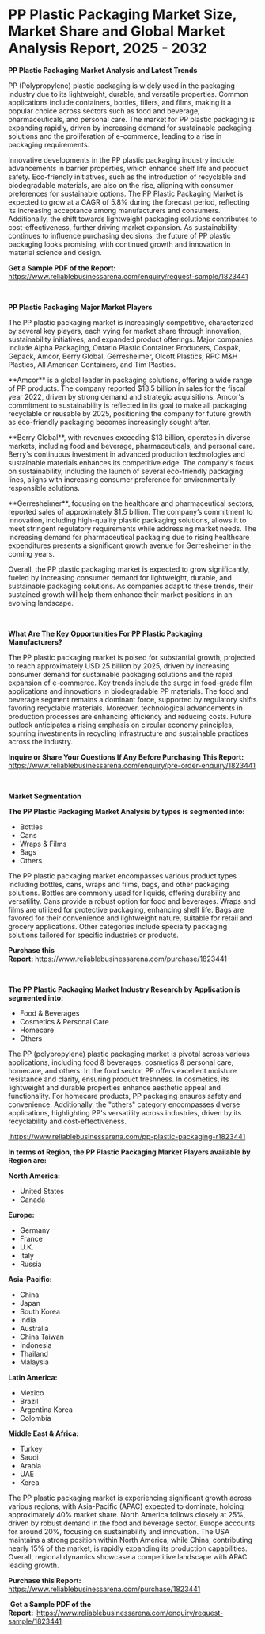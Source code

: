 <p><h1>PP Plastic Packaging Market Size, Market Share and Global Market Analysis Report, 2025 - 2032</h1></p><p><strong>PP Plastic Packaging Market Analysis and Latest Trends</strong></p>
<p><p>PP (Polypropylene) plastic packaging is widely used in the packaging industry due to its lightweight, durable, and versatile properties. Common applications include containers, bottles, fillers, and films, making it a popular choice across sectors such as food and beverage, pharmaceuticals, and personal care. The market for PP plastic packaging is expanding rapidly, driven by increasing demand for sustainable packaging solutions and the proliferation of e-commerce, leading to a rise in packaging requirements.</p><p>Innovative developments in the PP plastic packaging industry include advancements in barrier properties, which enhance shelf life and product safety. Eco-friendly initiatives, such as the introduction of recyclable and biodegradable materials, are also on the rise, aligning with consumer preferences for sustainable options. The PP Plastic Packaging Market is expected to grow at a CAGR of 5.8% during the forecast period, reflecting its increasing acceptance among manufacturers and consumers. Additionally, the shift towards lightweight packaging solutions contributes to cost-effectiveness, further driving market expansion. As sustainability continues to influence purchasing decisions, the future of PP plastic packaging looks promising, with continued growth and innovation in material science and design.</p></p>
<p><strong>Get a Sample PDF of the Report:&nbsp;</strong> <a href="https://www.reliablebusinessarena.com/enquiry/request-sample/1823441?utm_campaign=1420&utm_medium=2&utm_source=Github&utm_content=ia&utm_term=15042025&utm_id=pp-plastic-packaging">https://www.reliablebusinessarena.com/enquiry/request-sample/1823441</a></p>
<p>&nbsp;</p>
<p><strong>PP Plastic Packaging Major Market Players</strong></p>
<p><p>The PP plastic packaging market is increasingly competitive, characterized by several key players, each vying for market share through innovation, sustainability initiatives, and expanded product offerings. Major companies include Alpha Packaging, Ontario Plastic Container Producers, Cospak, Gepack, Amcor, Berry Global, Gerresheimer, Olcott Plastics, RPC M&H Plastics, All American Containers, and Tim Plastics.</p><p>**Amcor** is a global leader in packaging solutions, offering a wide range of PP products. The company reported $13.5 billion in sales for the fiscal year 2022, driven by strong demand and strategic acquisitions. Amcor's commitment to sustainability is reflected in its goal to make all packaging recyclable or reusable by 2025, positioning the company for future growth as eco-friendly packaging becomes increasingly sought after.</p><p>**Berry Global**, with revenues exceeding $13 billion, operates in diverse markets, including food and beverage, pharmaceuticals, and personal care. Berry's continuous investment in advanced production technologies and sustainable materials enhances its competitive edge. The company's focus on sustainability, including the launch of several eco-friendly packaging lines, aligns with increasing consumer preference for environmentally responsible solutions.</p><p>**Gerresheimer**, focusing on the healthcare and pharmaceutical sectors, reported sales of approximately $1.5 billion. The company’s commitment to innovation, including high-quality plastic packaging solutions, allows it to meet stringent regulatory requirements while addressing market needs. The increasing demand for pharmaceutical packaging due to rising healthcare expenditures presents a significant growth avenue for Gerresheimer in the coming years.</p><p>Overall, the PP plastic packaging market is expected to grow significantly, fueled by increasing consumer demand for lightweight, durable, and sustainable packaging solutions. As companies adapt to these trends, their sustained growth will help them enhance their market positions in an evolving landscape.</p></p>
<p>&nbsp;</p>
<p><strong>What Are The Key Opportunities For PP Plastic Packaging Manufacturers?</strong></p>
<p><p>The PP plastic packaging market is poised for substantial growth, projected to reach approximately USD 25 billion by 2025, driven by increasing consumer demand for sustainable packaging solutions and the rapid expansion of e-commerce. Key trends include the surge in food-grade film applications and innovations in biodegradable PP materials. The food and beverage segment remains a dominant force, supported by regulatory shifts favoring recyclable materials. Moreover, technological advancements in production processes are enhancing efficiency and reducing costs. Future outlook anticipates a rising emphasis on circular economy principles, spurring investments in recycling infrastructure and sustainable practices across the industry.</p></p>
<p><strong>Inquire or Share Your Questions If Any Before Purchasing This Report:</strong> <a href="https://www.reliablebusinessarena.com/enquiry/pre-order-enquiry/1823441?utm_campaign=1420&utm_medium=2&utm_source=Github&utm_content=ia&utm_term=15042025&utm_id=pp-plastic-packaging">https://www.reliablebusinessarena.com/enquiry/pre-order-enquiry/1823441</a></p>
<p>&nbsp;</p>
<p><strong>Market Segmentation</strong></p>
<p><strong>The PP Plastic Packaging Market Analysis by types is segmented into:</strong></p>
<p><ul><li>Bottles</li><li>Cans</li><li>Wraps & Films</li><li>Bags</li><li>Others</li></ul></p>
<p><p>The PP plastic packaging market encompasses various product types including bottles, cans, wraps and films, bags, and other packaging solutions. Bottles are commonly used for liquids, offering durability and versatility. Cans provide a robust option for food and beverages. Wraps and films are utilized for protective packaging, enhancing shelf life. Bags are favored for their convenience and lightweight nature, suitable for retail and grocery applications. Other categories include specialty packaging solutions tailored for specific industries or products.</p></p>
<p><strong>Purchase this Report:&nbsp;</strong><a href="https://www.reliablebusinessarena.com/purchase/1823441?utm_campaign=1420&utm_medium=2&utm_source=Github&utm_content=ia&utm_term=15042025&utm_id=pp-plastic-packaging">https://www.reliablebusinessarena.com/purchase/1823441</a></p>
<p>&nbsp;</p>
<p><strong>The PP Plastic Packaging Market Industry Research by Application is segmented into:</strong></p>
<p><ul><li>Food & Beverages</li><li>Cosmetics & Personal Care</li><li>Homecare</li><li>Others</li></ul></p>
<p><p>The PP (polypropylene) plastic packaging market is pivotal across various applications, including food & beverages, cosmetics & personal care, homecare, and others. In the food sector, PP offers excellent moisture resistance and clarity, ensuring product freshness. In cosmetics, its lightweight and durable properties enhance aesthetic appeal and functionality. For homecare products, PP packaging ensures safety and convenience. Additionally, the "others" category encompasses diverse applications, highlighting PP's versatility across industries, driven by its recyclability and cost-effectiveness.</p></p>
<p><a href="https://www.reliablebusinessarena.com/pp-plastic-packaging-r1823441?utm_campaign=1420&utm_medium=2&utm_source=Github&utm_content=ia&utm_term=15042025&utm_id=pp-plastic-packaging">&nbsp;https://www.reliablebusinessarena.com/pp-plastic-packaging-r1823441</a></p>
<p><strong>In terms of Region, the PP Plastic Packaging Market Players available by Region are:</strong></p>
<p>
    <p> <strong> North America: </strong>
        <ul>
            <li>United States</li>
            <li>Canada</li>
        </ul>
        </p> 
    <p> <strong> Europe: </strong>
        <ul>
            <li>Germany</li>
            <li>France</li>
            <li>U.K.</li>
            <li>Italy</li>
            <li>Russia</li>
        </ul>
        </p> 
    <p> <strong> Asia-Pacific: </strong>
        <ul>
            <li>China</li>
            <li>Japan</li>
            <li>South Korea</li>
            <li>India</li>
            <li>Australia</li>
            <li>China Taiwan</li>
            <li>Indonesia</li>
            <li>Thailand</li>
            <li>Malaysia</li>
        </ul>
        </p> 
    <p> <strong> Latin America: </strong>
        <ul>
            <li>Mexico</li>
            <li>Brazil</li>
            <li>Argentina Korea</li>
            <li>Colombia</li>
        </ul>
        </p> 
    <p> <strong> Middle East & Africa: </strong>
        <ul>
            <li>Turkey</li>
            <li>Saudi</li>
            <li>Arabia</li>
            <li>UAE</li>
            <li>Korea</li>
        </ul>
    </p>
    </p>
<p><p>The PP plastic packaging market is experiencing significant growth across various regions, with Asia-Pacific (APAC) expected to dominate, holding approximately 40% market share. North America follows closely at 25%, driven by robust demand in the food and beverage sector. Europe accounts for around 20%, focusing on sustainability and innovation. The USA maintains a strong position within North America, while China, contributing nearly 15% of the market, is rapidly expanding its production capabilities. Overall, regional dynamics showcase a competitive landscape with APAC leading growth.</p></p>
<p><strong>Purchase this Report: </strong><a href="https://www.reliablebusinessarena.com/purchase/1823441?utm_campaign=1420&utm_medium=2&utm_source=Github&utm_content=ia&utm_term=15042025&utm_id=pp-plastic-packaging">https://www.reliablebusinessarena.com/purchase/1823441</a></p>
<p>&nbsp;<strong>Get a Sample PDF of the Report:&nbsp;&nbsp;</strong><a href="https://www.reliablebusinessarena.com/enquiry/request-sample/1823441?utm_campaign=1420&utm_medium=2&utm_source=Github&utm_content=ia&utm_term=15042025&utm_id=pp-plastic-packaging">https://www.reliablebusinessarena.com/enquiry/request-sample/1823441</a></p>
<p><strong></strong></p>
<p><p></p><p></p><p></p></p>